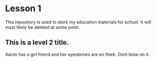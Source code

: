 # Lesson 1


This repository is used to store my education materials for school. It will most likely be deleted at some point. 

## This is a level 2 title.

Aaron has a girl friend and her eyesbrows are on fleek. Dont blow on it.



